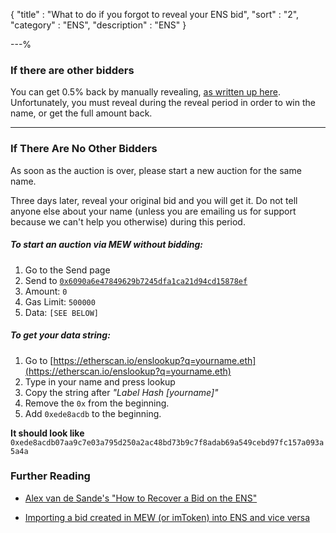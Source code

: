 {
"title"       : "What to do if you forgot to reveal your ENS bid",
"sort"        : "2",
"category"    : "ENS",
"description" : "ENS"
}

---%


### If there are other bidders

You can get 0.5% back by manually revealing, [as written up here](https://myetherwallet.github.io/knowledge-base/ens/manually-revealing-ens-bid.html). Unfortunately, you must reveal during the reveal period in order to win  the name, or get the full amount back.

---

### If There Are No Other Bidders

As soon as the auction is over, please start a new auction for the same name.

Three days later, reveal your original bid and you will get it. Do not tell anyone else about your name (unless you are emailing us for support because we can't help you otherwise) during this period.

##### To start an auction via MEW without bidding:

1.  Go to the Send page
2.  Send to [`0x6090a6e47849629b7245dfa1ca21d94cd15878ef`](https://etherscan.io/address/0x6090a6e47849629b7245dfa1ca21d94cd15878ef)
3.  Amount: `0`
4.  Gas Limit: `500000`
5.  Data: `[SEE BELOW]`

##### To get your data string:

1.  Go to [https://etherscan.io/enslookup?q=yourname.eth](https://etherscan.io/enslookup?q=yourname.eth)
2.  Type in your name and press lookup
3.  Copy the string after _"Label Hash [yourname]"_
4.  Remove the `0x` from the beginning.
5.  Add `0xede8acdb` to the beginning.

**It should look like** `0xede8acdb07aa9c7e03a795d250a2ac48bd73b9c7f8adab69a549cebd97fc157a093a5a4a`

### Further Reading

- [Alex van de Sande's "How to Recover a Bid on the ENS"](https://gist.github.com/alexvandesande/1c48dfbb330d67aeb79bc5b1103c6abe)

- [Importing a bid created in MEW (or imToken) into ENS and vice versa](https://medium.com/@nhirsch/importing-a-bid-created-in-mew-into-ens-and-vice-versa-60b31a174e98)
